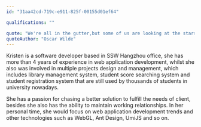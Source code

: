 ```yaml
---
id: "31aa42cd-719c-e911-825f-00155d01ef64"

qualifications: ""

quote: "We're all in the gutter,but some of us are looking at the stars."
quoteAuthor: "Oscar Wilde"
---
```


Kristen is a software developer based in SSW Hangzhou office, she has more than 4 years of experience in web application development, whilst she also was involved in multiple projects design and management, which includes library management system, student score searching system and student registration system that are still  used by thousands of students in university nowadays.
 
She has a passion for chasing a better solution to fulfill the needs of client, besides she also has the ability to maintain working relationships. In her personal time, she would focus on web application development trends  and other technologies such as WebGL, Ant Design, UmiJS and so on.

